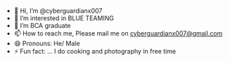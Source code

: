 - 👋 Hi, I’m @cyberguardianx007
- 👀 I’m interested in BLUE TEAMING
- 🌱 I’m BCA graduate
- 📫 How to reach me, Please mail me on cyberguardianx007@gmail.com
- 😄 Pronouns: He/ Male
- ⚡ Fun fact: ... I do cooking and photography in free time

<!---
cyberguardianx007/cyberguardianx007 is a ✨ special ✨ repository because its `README.md` (this file) appears on your GitHub profile.
You can click the Preview link to take a look at your changes.
--->
